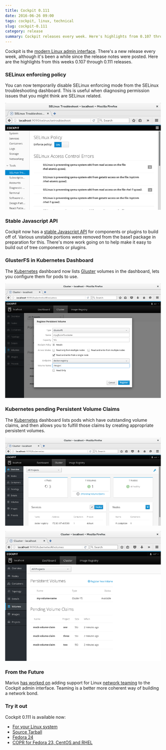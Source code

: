 ```yaml
---
title: Cockpit 0.111
date: 2016-06-26 09:00
tags: cockpit, linux, technical
slug: cockpit-0.111
category: release
summary: Cockpit releases every week. Here's highlights from 0.107 through 0.111.
---
```


Cockpit is the [modern Linux admin interface](http://cockpit-project.org/). There's a new release every week, although it's been a while since the release notes were posted. Here are the highlights from this weeks 0.107 through 0.111 releases.

### SELinux enforcing policy

You can now temporarily disable SELinux enforcing mode from the SELinux troubleshooting
dashboard. This is useful when diagnosing permission issues that you might think are
SELinux related.

![SELinux Enforcing](/images/cockpit-selinux-enforcing.png)

### Stable Javascript API

Cockpit now has a [stable Javascript API](http://cockpit-project.org/guide/latest/api-base1.html)
for components or plugins to build off of. Various unstable portions were removed from the
base1 package in preparation for this. There's more work going on to help make it easy to build
out of tree components or plugins.

### GlusterFS in Kubernetes Dashboard

The [Kubernetes](http://kubernetes.io/) dashboard now lists [Gluster](http://gluster.org/)
volumes in the dashboard, lets you configure them for pods to use.

![GlusterFS Persistent Volumes](/images/cockpit-glusterfs-volume.png)

### Kubernetes pending Persistent Volume Claims

The [Kubernetes](http://kubernetes.io/) dashboard lists pods which have
outstanding volume claims, and then allows you to fulfill those claims
by creating appropriate persistent volumes.

![Persistent Volume Claims](/images/cockpit-dashboard-claim.png)

![Persistent Volume Claims](/images/cockpit-volume-claims.png)

### From the Future

Marius [has worked on](https://github.com/cockpit-project/cockpit/pull/4571) adding support
for Linux [network teaming](http://libteam.org/) to the Cockpit admin interface. Teaming
is a better more coherent way of building a network bond.

### Try it out

Cockpit 0.111 is available now:

 * [For your Linux system](http://cockpit-project.org/running.html)
 * [Source Tarball](https://github.com/cockpit-project/cockpit/releases/tag/0.111)
 * [Fedora 24](https://bodhi.fedoraproject.org/updates/cockpit-0.111-1.fc24)
 * [COPR for Fedora 23, CentOS and RHEL](https://copr.fedoraproject.org/coprs/g/cockpit/cockpit-preview/)

